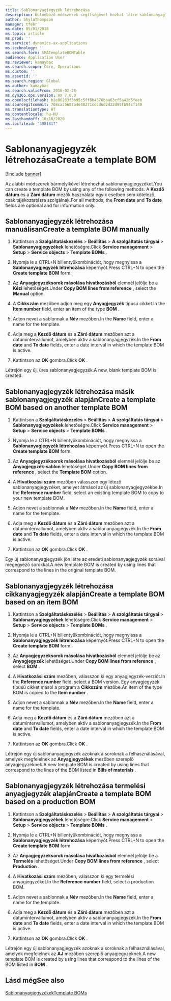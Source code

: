 ```yaml
---
title: Sablonanyagjegyzék létrehozása
description: Különböző módszerek segítségével hozhat létre sablonanyagjegyzéket.
author: ShylaThompson
manager: tfehr
ms.date: 05/01/2018
ms.topic: article
ms.prod: ''
ms.service: dynamics-ax-applications
ms.technology: ''
ms.search.form: SMATemplateBOMTable
audience: Application User
ms.reviewer: kamaybac
ms.search.scope: Core, Operations
ms.custom: ''
ms.assetid: ''
ms.search.region: Global
ms.author: kamaybac
ms.search.validFrom: 2016-02-28
ms.dyn365.ops.version: AX 7.0.0
ms.openlocfilehash: b2e06283f3b95c5ff6b4376bba63cf5a42d5feeb
ms.sourcegitcommit: 708ca25687a4e48271cdcd6d2d22d99fb94cf140
ms.translationtype: HT
ms.contentlocale: hu-HU
ms.lasthandoff: 10/10/2020
ms.locfileid: "3981817"
---
```

# <a name="create-a-template-bom"></a><span data-ttu-id="09b8d-103">Sablonanyagjegyzék létrehozása</span><span class="sxs-lookup"><span data-stu-id="09b8d-103">Create a template BOM</span></span>   

[!include [banner](../includes/banner.md)]


<span data-ttu-id="09b8d-104">Az alábbi módszerek bármelyikével létrehozhat sablonanyagjegyzéket.</span><span class="sxs-lookup"><span data-stu-id="09b8d-104">You can create a template BOM by using any of the following methods.</span></span> <span data-ttu-id="09b8d-105">A **Kezdő dátum** és a **Záró dátum** mezők használata egyik esetben sem kötelező, csak tájékoztatásra szolgálnak.</span><span class="sxs-lookup"><span data-stu-id="09b8d-105">For all methods, the **From date** and **To date** fields are optional and for information only.</span></span>

## <a name="create-a-template-bom-manually"></a><span data-ttu-id="09b8d-106">Sablonanyagjegyzék létrehozása manuálisan</span><span class="sxs-lookup"><span data-stu-id="09b8d-106">Create a template BOM manually</span></span>

1.  <span data-ttu-id="09b8d-107">Kattintson a **Szolgáltatáskezelés** \> **Beállítás** \> **A szolgáltatás tárgyai** \> **Sablonanyagjegyzékek** lehetőségre.</span><span class="sxs-lookup"><span data-stu-id="09b8d-107">Click **Service management** \> **Setup** \> **Service objects** \> **Template BOMs** .</span></span>

2.  <span data-ttu-id="09b8d-108">Nyomja le a CTRL+N billentyűkombinációt, hogy megnyissa a **Sablonanyagjegyzék létrehozása** képernyőt.</span><span class="sxs-lookup"><span data-stu-id="09b8d-108">Press CTRL+N to open the **Create template BOM** form.</span></span>

3.  <span data-ttu-id="09b8d-109">Az **Anyagjegyzéksorok másolása hivatkozásból** elemnél jelölje be a **Kézi** lehetőséget.</span><span class="sxs-lookup"><span data-stu-id="09b8d-109">Under **Copy BOM lines from reference** , select the **Manual** option.</span></span>

4.  <span data-ttu-id="09b8d-110">A **Cikkszám** mezőben adjon meg egy **Anyagjegyzék** típusú cikket.</span><span class="sxs-lookup"><span data-stu-id="09b8d-110">In the **Item number** field, enter an item of the type **BOM** .</span></span>

5.  <span data-ttu-id="09b8d-111">Adjon nevet a sablonnak a **Név** mezőben.</span><span class="sxs-lookup"><span data-stu-id="09b8d-111">In the **Name** field, enter a name for the template.</span></span>

6.  <span data-ttu-id="09b8d-112">Adja meg a **Kezdő dátum** és a **Záró dátum** mezőben azt a dátumintervallumot, amelyben aktív a sablonanyagjegyzék.</span><span class="sxs-lookup"><span data-stu-id="09b8d-112">In the **From date** and **To date** fields, enter a date interval in which the template BOM is active.</span></span>

7.  <span data-ttu-id="09b8d-113">Kattintson az **OK** gombra.</span><span class="sxs-lookup"><span data-stu-id="09b8d-113">Click **OK** .</span></span>

<span data-ttu-id="09b8d-114">Létrejön egy új, üres sablonanyagjegyzék.</span><span class="sxs-lookup"><span data-stu-id="09b8d-114">A new, blank template BOM is created.</span></span>

## <a name="create-a-template-bom-based-on-another-template-bom"></a><span data-ttu-id="09b8d-115">Sablonanyagjegyzék létrehozása másik sablonanyagjegyzék alapján</span><span class="sxs-lookup"><span data-stu-id="09b8d-115">Create a template BOM based on another template BOM</span></span>

1.  <span data-ttu-id="09b8d-116">Kattintson a **Szolgáltatáskezelés** \> **Beállítás** \> **A szolgáltatás tárgyai** \> **Sablonanyagjegyzékek** lehetőségre.</span><span class="sxs-lookup"><span data-stu-id="09b8d-116">Click **Service management** \> **Setup** \> **Service objects** \> **Template BOMs** .</span></span>

2.  <span data-ttu-id="09b8d-117">Nyomja le a CTRL+N billentyűkombinációt, hogy megnyissa a **Sablonanyagjegyzék létrehozása** képernyőt.</span><span class="sxs-lookup"><span data-stu-id="09b8d-117">Press CTRL+N to open the **Create template BOM** form.</span></span>

3.  <span data-ttu-id="09b8d-118">Az **Anyagjegyzéksorok másolása hivatkozásból** elemnél jelölje be az **Anyagjegyzék-sablon** lehetőséget.</span><span class="sxs-lookup"><span data-stu-id="09b8d-118">Under **Copy BOM lines from reference** , select the **Template BOM** option.</span></span>

4.  <span data-ttu-id="09b8d-119">A **Hivatkozási szám** mezőben válasszon egy létező sablonanyagjegyzéket, amelyet átmásol az új sablonanyagjegyzékbe.</span><span class="sxs-lookup"><span data-stu-id="09b8d-119">In the **Reference number** field, select an existing template BOM to copy to your new template BOM.</span></span>

5.  <span data-ttu-id="09b8d-120">Adjon nevet a sablonnak a **Név** mezőben.</span><span class="sxs-lookup"><span data-stu-id="09b8d-120">In the **Name** field, enter a name for the template.</span></span>

6.  <span data-ttu-id="09b8d-121">Adja meg a **Kezdő dátum** és a **Záró dátum** mezőben azt a dátumintervallumot, amelyben aktív a sablonanyagjegyzék.</span><span class="sxs-lookup"><span data-stu-id="09b8d-121">In the **From date** and **To date** fields, enter a date interval in which the template BOM is active.</span></span>

7.  <span data-ttu-id="09b8d-122">Kattintson az **OK** gombra.</span><span class="sxs-lookup"><span data-stu-id="09b8d-122">Click **OK** .</span></span>

<span data-ttu-id="09b8d-123">Egy új sablonanyagjegyzék jön létre az eredeti sablonanyagjegyzék soraival megegyező sorokkal.</span><span class="sxs-lookup"><span data-stu-id="09b8d-123">A new template BOM is created by using lines that correspond to the lines in the original template BOM.</span></span>

## <a name="create-a-template-bom-based-on-an-item-bom"></a><span data-ttu-id="09b8d-124">Sablonanyagjegyzék létrehozása cikkanyagjegyzék alapján</span><span class="sxs-lookup"><span data-stu-id="09b8d-124">Create a template BOM based on an item BOM</span></span>

1.  <span data-ttu-id="09b8d-125">Kattintson a **Szolgáltatáskezelés** \> **Beállítás** \> **A szolgáltatás tárgyai** \> **Sablonanyagjegyzékek** lehetőségre.</span><span class="sxs-lookup"><span data-stu-id="09b8d-125">Click **Service management** \> **Setup** \> **Service objects** \> **Template BOMs** .</span></span>

2.  <span data-ttu-id="09b8d-126">Nyomja le a CTRL+N billentyűkombinációt, hogy megnyissa a **Sablonanyagjegyzék létrehozása** képernyőt.</span><span class="sxs-lookup"><span data-stu-id="09b8d-126">Press CTRL+N to open the **Create template BOM** form.</span></span>

3.  <span data-ttu-id="09b8d-127">Az **Anyagjegyzéksorok másolása hivatkozásból** elemnél jelölje be az **Anyagjegyzék** lehetőséget.</span><span class="sxs-lookup"><span data-stu-id="09b8d-127">Under **Copy BOM lines from reference** , select **BOM** .</span></span>

4.  <span data-ttu-id="09b8d-128">A **Hivatkozási szám** mezőben, válasszon ki egy anyagjegyzék-verziót.</span><span class="sxs-lookup"><span data-stu-id="09b8d-128">In the **Reference number** field, select a BOM version.</span></span> <span data-ttu-id="09b8d-129">Egy anyagjegyzék típusú cikket másol a program a **Cikkszám** mezőbe.</span><span class="sxs-lookup"><span data-stu-id="09b8d-129">An item of the type BOM is copied to the **Item number** .</span></span>

5.  <span data-ttu-id="09b8d-130">Adjon nevet a sablonnak a **Név** mezőben.</span><span class="sxs-lookup"><span data-stu-id="09b8d-130">In the **Name** field, enter a name for the template.</span></span>

6.  <span data-ttu-id="09b8d-131">Adja meg a **Kezdő dátum** és a **Záró dátum** mezőben azt a dátumintervallumot, amelyben aktív a sablonanyagjegyzék.</span><span class="sxs-lookup"><span data-stu-id="09b8d-131">In the **From date** and **To date** fields, enter a date interval in which the template BOM is active.</span></span>

7.  <span data-ttu-id="09b8d-132">Kattintson az **OK** gombra.</span><span class="sxs-lookup"><span data-stu-id="09b8d-132">Click **OK** .</span></span>

<span data-ttu-id="09b8d-133">Létrejön egy új sablonanyagjegyzék azoknak a soroknak a felhasználásával, amelyek megfelelnek az **Anyagjegyzékek** mezőben szereplő anyagjegyzéknek.</span><span class="sxs-lookup"><span data-stu-id="09b8d-133">A new template BOM is created by using lines that correspond to the lines of the BOM listed in **Bills of materials** .</span></span>

## <a name="create-a-template-bom-based-on-a-production-bom"></a><span data-ttu-id="09b8d-134">Sablonanyagjegyzék létrehozása termelési anyagjegyzék alapján</span><span class="sxs-lookup"><span data-stu-id="09b8d-134">Create a template BOM based on a production BOM</span></span>

1.  <span data-ttu-id="09b8d-135">Kattintson a **Szolgáltatáskezelés** \> **Beállítás** \> **A szolgáltatás tárgyai** \> **Sablonanyagjegyzékek** lehetőségre.</span><span class="sxs-lookup"><span data-stu-id="09b8d-135">Click **Service management** \> **Setup** \> **Service objects** \> **Template BOMs** .</span></span>

2.  <span data-ttu-id="09b8d-136">Nyomja le a CTRL+N billentyűkombinációt, hogy megnyissa a **Sablonanyagjegyzék létrehozása** képernyőt.</span><span class="sxs-lookup"><span data-stu-id="09b8d-136">Press CTRL+N to open the **Create template BOM** form.</span></span>

3.  <span data-ttu-id="09b8d-137">Az **Anyagjegyzéksorok másolása hivatkozásból** elemnél jelölje be a **Termelés** lehetőséget.</span><span class="sxs-lookup"><span data-stu-id="09b8d-137">Under **Copy BOM lines from reference** , select **Production** .</span></span>

4.  <span data-ttu-id="09b8d-138">A **Hivatkozási szám** mezőben, válasszon ki egy termelési anyagjegyzéket.</span><span class="sxs-lookup"><span data-stu-id="09b8d-138">In the **Reference number** field, select a production BOM.</span></span>

5.  <span data-ttu-id="09b8d-139">Adjon nevet a sablonnak a **Név** mezőben.</span><span class="sxs-lookup"><span data-stu-id="09b8d-139">In the **Name** field, enter a name for the template.</span></span>

6.  <span data-ttu-id="09b8d-140">Adja meg a **Kezdő dátum** és a **Záró dátum** mezőben azt a dátumintervallumot, amelyben aktív a sablonanyagjegyzék.</span><span class="sxs-lookup"><span data-stu-id="09b8d-140">In the **From date** and **To date** fields, enter a date interval in which the template BOM is active.</span></span>

7.  <span data-ttu-id="09b8d-141">Kattintson az **OK** gombra.</span><span class="sxs-lookup"><span data-stu-id="09b8d-141">Click **OK** .</span></span>

<span data-ttu-id="09b8d-142">Létrejön egy új sablonanyagjegyzék azoknak a soroknak a felhasználásával, amelyek megfelelnek az **AJ** mezőben szereplő anyagjegyzéknek.</span><span class="sxs-lookup"><span data-stu-id="09b8d-142">A new template BOM is created by using lines that correspond to the lines of the BOM listed in **BOM** .</span></span>

## <a name="see-also"></a><span data-ttu-id="09b8d-143">Lásd még</span><span class="sxs-lookup"><span data-stu-id="09b8d-143">See also</span></span>

[<span data-ttu-id="09b8d-144">Sablonanyagjegyzékek</span><span class="sxs-lookup"><span data-stu-id="09b8d-144">Template BOMs</span></span>](template-boms.md)

  


